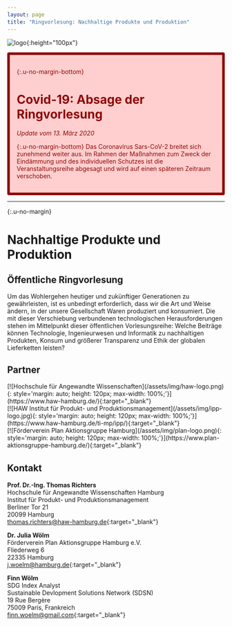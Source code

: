 ```yaml
---
layout: page
title: "Ringvorlesung: Nachhaltige Produkte und Produktion"
---
```


![logo](https://sdg-events.de/static/sdg-logo.png){:height="100px"}

<div markdown='1' style='background: #ffcece; border: 6px solid #8e0808; padding: 16px; border-radius: 4px; color: #8e0808;'>

{:.u-no-margin-bottom}
# Covid-19: Absage der Ringvorlesung
*Update vom 13. März 2020*

{:.u-no-margin-bottom}
Das Coronavirus Sars-CoV-2 breitet sich zunehmend weiter aus.
Im Rahmen der Maßnahmen zum Zweck der Eindämmung und des individuellen Schutzes
ist die Veranstaltungsreihe abgesagt und wird auf einen späteren Zeitraum
verschoben.
</div>


-------

{:.u-no-margin}
# Nachhaltige Produkte und Produktion
## Öffentliche Ringvorlesung

Um das Wohlergehen heutiger und zukünftiger Generationen zu gewährleisten, ist es unbedingt erforderlich, dass wir die Art und Weise ändern, in der unsere Gesellschaft Waren produziert und konsumiert. Die mit dieser Verschiebung verbundenen technologischen Herausforderungen stehen im Mittelpunkt dieser öffentlichen Vorlesungsreihe: Welche Beiträge können Technologie, Ingenieurwesen und Informatik zu nachhaltigen Produkten, Konsum und größerer Transparenz und Ethik der globalen Lieferketten leisten?

## Partner

<div class='o-grid' style='margin-bottom: 32px;'>
  <div class='o-grid__col--4-4-s o-grid__col--2-4-m o-grid__col--1-3-l' markdown='1'>
  [![Hochschule für Angewandte Wissenschaften](/assets/img/haw-logo.png){: style='margin: auto; height: 120px; max-width: 100%;'}](https://www.haw-hamburg.de/){:target="&#95;blank"}
  </div>
  <div class='o-grid__col--4-4-s o-grid__col--2-4-m o-grid__col--1-3-l' markdown='1'>
[![HAW Institut für Produkt- und Produktionsmanagement](/assets/img/ipp-logo.jpg){: style='margin: auto; height: 120px; max-width: 100%;'}](https://www.haw-hamburg.de/ti-mp/ipp/){:target="&#95;blank"}
  </div>
  <div class='o-grid__col--4-4-s o-grid__col--2-4-m o-grid__col--1-3-l' markdown='1'>
[![Förderverein Plan Aktionsgruppe Hamburg](/assets/img/plan-logo.png){: style='margin: auto; height: 120px; max-width: 100%;'}](https://www.plan-aktionsgruppe-hamburg.de/){:target="&#95;blank"}
  </div>
</div>


## Kontakt

**Prof. Dr.-Ing. Thomas Richters**  
Hochschule f&uuml;r Angewandte Wissenschaften Hamburg  
Institut f&uuml;r Produkt- und Produktionsmanagement  
Berliner Tor 21  
20099 Hamburg  
[thomas.richters@haw-hamburg.de](mailto:thomas.richters@haw-hamburg.de){:target="&#95;blank"}


**Dr. Julia W&ouml;lm**  
F&ouml;rderverein Plan Aktionsgruppe Hamburg e.V.  
Fliederweg 6  
22335 Hamburg  
[j.woelm@hamburg.de](mailto:j.woelm@hamburg.de){:target="&#95;blank"}

**Finn W&ouml;lm**  
SDG Index Analyst  
Sustainable Devlopment Solutions Network (SDSN)  
19 Rue Berg&egrave;re  
75009 Paris, Frankreich  
[finn.woelm@gmail.com](mailto:finn.woelm@gmail.com){:target="&#95;blank"}
